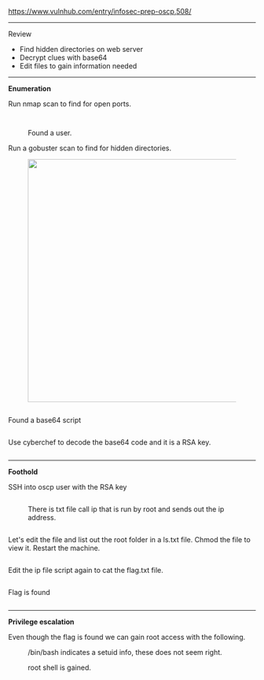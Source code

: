 <!-- wp:paragraph -->
<p><a href="https://www.vulnhub.com/entry/infosec-prep-oscp,508/" target="_blank" rel="noreferrer noopener">https://www.vulnhub.com/entry/infosec-prep-oscp,508/</a></p>
<!-- /wp:paragraph -->

<!-- wp:separator -->
<hr class="wp-block-separator has-alpha-channel-opacity"/>
<!-- /wp:separator -->

<!-- wp:paragraph {"align":"center","backgroundColor":"vivid-purple","fontSize":"small"} -->
<p class="has-text-align-center has-vivid-purple-background-color has-background has-small-font-size">Review</p>
<!-- /wp:paragraph -->

<!-- wp:list -->
<ul><li>Find hidden directories on web server</li><li>Decrypt clues with base64</li><li>Edit files to gain information needed</li></ul>
<!-- /wp:list -->

<!-- wp:separator -->
<hr class="wp-block-separator has-alpha-channel-opacity"/>
<!-- /wp:separator -->

<!-- wp:paragraph {"align":"center","backgroundColor":"luminous-vivid-amber","fontSize":"small"} -->
<p class="has-text-align-center has-luminous-vivid-amber-background-color has-background has-small-font-size"><strong>Enumeration</strong></p>
<!-- /wp:paragraph -->

<!-- wp:paragraph -->
<p>Run nmap scan to find for open ports.</p>
<!-- /wp:paragraph -->

<!-- wp:image {"id":3789,"sizeSlug":"large","linkDestination":"none"} -->
<figure class="wp-block-image size-large"><img src="https://persecure.files.wordpress.com/2022/08/image-616.png?w=1024" alt="" class="wp-image-3789"/></figure>
<!-- /wp:image -->

<!-- wp:image {"id":3790,"sizeSlug":"large","linkDestination":"none"} -->
<figure class="wp-block-image size-large"><img src="https://persecure.files.wordpress.com/2022/08/image-617.png?w=1024" alt="" class="wp-image-3790"/></figure>
<!-- /wp:image -->

<!-- wp:image {"id":3814,"sizeSlug":"large","linkDestination":"none"} -->
<figure class="wp-block-image size-large"><img src="https://persecure.files.wordpress.com/2022/08/image-633.png?w=625" alt="" class="wp-image-3814"/><figcaption class="wp-element-caption">Found a user.</figcaption></figure>
<!-- /wp:image -->

<!-- wp:paragraph -->
<p>Run a gobuster scan to find for hidden directories. </p>
<!-- /wp:paragraph -->

<!-- wp:image {"id":3795,"width":974,"height":494,"sizeSlug":"large","linkDestination":"none"} -->
<figure class="wp-block-image size-large is-resized"><img src="https://persecure.files.wordpress.com/2022/08/image-621.png?w=1024" alt="" class="wp-image-3795" width="974" height="494"/></figure>
<!-- /wp:image -->

<!-- wp:image {"id":3793,"sizeSlug":"large","linkDestination":"none"} -->
<figure class="wp-block-image size-large"><img src="https://persecure.files.wordpress.com/2022/08/image-619.png?w=552" alt="" class="wp-image-3793"/></figure>
<!-- /wp:image -->

<!-- wp:paragraph -->
<p>Found a base64 script</p>
<!-- /wp:paragraph -->

<!-- wp:image {"id":3794,"sizeSlug":"large","linkDestination":"none"} -->
<figure class="wp-block-image size-large"><img src="https://persecure.files.wordpress.com/2022/08/image-620.png?w=650" alt="" class="wp-image-3794"/></figure>
<!-- /wp:image -->

<!-- wp:paragraph -->
<p>Use cyberchef to decode the base64 code and it is a RSA key.</p>
<!-- /wp:paragraph -->

<!-- wp:image {"id":3796,"sizeSlug":"large","linkDestination":"none"} -->
<figure class="wp-block-image size-large"><img src="https://persecure.files.wordpress.com/2022/08/image-622.png?w=669" alt="" class="wp-image-3796"/></figure>
<!-- /wp:image -->

<!-- wp:separator -->
<hr class="wp-block-separator has-alpha-channel-opacity"/>
<!-- /wp:separator -->

<!-- wp:paragraph {"align":"center","backgroundColor":"vivid-cyan-blue","fontSize":"small"} -->
<p class="has-text-align-center has-vivid-cyan-blue-background-color has-background has-small-font-size"><strong>Foothold</strong></p>
<!-- /wp:paragraph -->

<!-- wp:paragraph -->
<p>SSH into oscp user with the RSA key</p>
<!-- /wp:paragraph -->

<!-- wp:image {"id":3797,"sizeSlug":"large","linkDestination":"none"} -->
<figure class="wp-block-image size-large"><img src="https://persecure.files.wordpress.com/2022/08/image-623.png?w=1024" alt="" class="wp-image-3797"/></figure>
<!-- /wp:image -->

<!-- wp:image {"id":3804,"sizeSlug":"large","linkDestination":"none"} -->
<figure class="wp-block-image size-large"><img src="https://persecure.files.wordpress.com/2022/08/image-628.png?w=715" alt="" class="wp-image-3804"/><figcaption class="wp-element-caption">There is txt file call ip that is run by root and sends out the ip address.</figcaption></figure>
<!-- /wp:image -->

<!-- wp:image {"id":3806,"sizeSlug":"large","linkDestination":"none"} -->
<figure class="wp-block-image size-large"><img src="https://persecure.files.wordpress.com/2022/08/image-629.png?w=316" alt="" class="wp-image-3806"/></figure>
<!-- /wp:image -->

<!-- wp:paragraph -->
<p>Let's edit the file and list out the root folder in a ls.txt file. Chmod the file to view it. Restart the machine.</p>
<!-- /wp:paragraph -->

<!-- wp:image {"id":3808,"sizeSlug":"large","linkDestination":"none"} -->
<figure class="wp-block-image size-large"><img src="https://persecure.files.wordpress.com/2022/08/image-630.png?w=352" alt="" class="wp-image-3808"/></figure>
<!-- /wp:image -->

<!-- wp:paragraph -->
<p>Edit the ip file script again to cat the flag.txt file.</p>
<!-- /wp:paragraph -->

<!-- wp:image {"id":3810,"sizeSlug":"large","linkDestination":"none"} -->
<figure class="wp-block-image size-large"><img src="https://persecure.files.wordpress.com/2022/08/image-631.png?w=455" alt="" class="wp-image-3810"/></figure>
<!-- /wp:image -->

<!-- wp:paragraph -->
<p>Flag is found</p>
<!-- /wp:paragraph -->

<!-- wp:image {"id":3803,"sizeSlug":"large","linkDestination":"none"} -->
<figure class="wp-block-image size-large"><img src="https://persecure.files.wordpress.com/2022/08/image-627.png?w=712" alt="" class="wp-image-3803"/></figure>
<!-- /wp:image -->

<!-- wp:separator -->
<hr class="wp-block-separator has-alpha-channel-opacity"/>
<!-- /wp:separator -->

<!-- wp:paragraph {"align":"center","backgroundColor":"black","textColor":"white","fontSize":"small"} -->
<p class="has-text-align-center has-white-color has-black-background-color has-text-color has-background has-small-font-size"><strong>Privilege escalation</strong></p>
<!-- /wp:paragraph -->

<!-- wp:paragraph -->
<p>Even though the flag is found we can gain root access with the following.</p>
<!-- /wp:paragraph -->

<!-- wp:image {"id":3812,"sizeSlug":"large","linkDestination":"none"} -->
<figure class="wp-block-image size-large"><img src="https://persecure.files.wordpress.com/2022/08/image-632.png?w=599" alt="" class="wp-image-3812"/><figcaption class="wp-element-caption">/bin/bash indicates a setuid info, these does not seem right.</figcaption></figure>
<!-- /wp:image -->

<!-- wp:image {"id":3800,"sizeSlug":"large","linkDestination":"none"} -->
<figure class="wp-block-image size-large"><img src="https://persecure.files.wordpress.com/2022/08/image-625.png?w=399" alt="" class="wp-image-3800"/><figcaption class="wp-element-caption">root shell is gained.</figcaption></figure>
<!-- /wp:image -->
